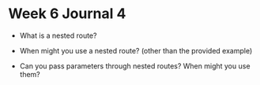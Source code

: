 # Week 6 Journal 4

- What is a nested route?

- When might you use a nested route? (other than the provided example)

- Can you pass parameters through nested routes? When might you use them?